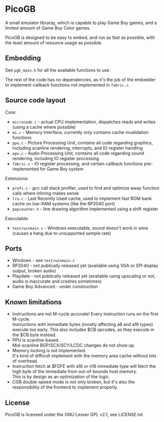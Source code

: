# PicoGB

A small emulator libraray, which is capable to play Game Boy games, and a limited amount of Game Boy Color games.

PicoGB is designed to be easy to embed, and run as fast as possible, with the least amount of resource usage as possible.

## Embedding

See `pgb_main.h` for all the available functions to use.

The rest of the code has no dependencies, as it's the job of the embedder to implement callback functions not implemented in `fabric.c`.

## Source code layout

Core:
- `microcode.c` - actual CPU implementation, dispatches reads and writes (using a cache where possible)
- `mi.c` - Memory Interface, currently only contains cache invalidation functions
- `ppu.c` - Picture Processing Unit, contains all code regarding graphics, including scanline rendering, interrupts, and IO register handling
- `apu.c` - Audio Processing Unit, contains all code regarding sound rendering, including IO register processing
- `fabric.c` - IO register processing, and certain callback functions pre-implemented for Game Boy system

Extensions:
- `profi.c` - gcc call stack profiler, used to find and optimize away function calls where inlining makes sense
- `lru.c` - Last Recently Used cache, used to implement fast ROM bank cache on low-RAM systems (like the RP2040 port)
- `popcounter.h` - line drawing algorithm implemented using a shift register

Executable:
- `test/winmain.c` - Windows executable, sound doesn't work in wine (causes a hang due to unsupported sample rate)

## Ports
- Windows - see `test/winmain.c`
- RP2040 - not publically released yet (available using VGA or SPI display output, broken audio)
- Playdate - not publically released yet (available using upscaling or not, audio is inaccurate and crashes sometimes)
- Game Boy Advanced - under construction

## Known limitations
- Instructions are not M-cycle accurate! Every instruction runs on the first M-cycle.  
  Instructions with immediate bytes (mostly affecting a8 and a16 types) execute too early.
  This also includes $CB opcodes, as they execute in the $CB byte instead.
- PPU is scanline-based.  
  Mid-scanline BGP/SCX/SCY/LCDC changes do not show up.
- Memory locking is not implemented.  
  It's kind of difficult implement with the memory area cache without lots of overhead.
- Instruction fetch at $FDFE with a16 or n16 immediate type will fetch the high byte of the immediate from out-of-bounds host memory.  
  This is by design as an optimization of the logic.
- CGB double-speed mode is not only broken, but it's also the responsibility of the frontend to implement properly.

## License

PicoGB is licensed under the GNU Lesser GPL v2.1, see LICENSE.txt
